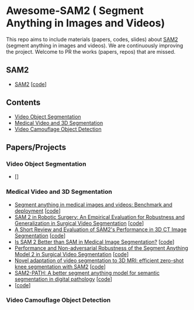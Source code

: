# Awesome-SAM2 ( Segment Anything in Images and Videos)
This repo aims to include materials (papers, codes, slides) about [SAM2](https://arxiv.org/abs/2408.00714) (segment anything in images and videos). We are continuously improving the project. Welcome to PR the works (papers, repos) that are missed.

## SAM2
- [SAM2](https://arxiv.org/abs/2408.00714) [[code](https://github.com/facebookresearch/segment-anything-2)]

## Contents
- [Video Object Segmentation](#video-object-segmentation)
- [Medical Video and 3D Segmentation](#medical-video-and-3d-segmentation)
- [Video Camouflage Object Detection](#video-camouflage-object-detection)

## Papers/Projects
### Video Object Segmentation
- []

### Medical Video and 3D Segmentation
- [Segment anything in medical images and videos: Benchmark and deployment](https://arxiv.org/abs/2408.03322) [[code](https://github.com/bowang-lab/MedSAM)]
- [SAM 2 in Robotic Surgery: An Empirical Evaluation for Robustness and Generalization in Surgical Video Segmentation](https://arxiv.org/abs/2408.04593) [[code]()]
- [A Short Review and Evaluation of SAM2's Performance in 3D CT Image Segmentation](https://arxiv.org/abs/2408.11210) [[code](https://github.com/Project-MONAI/VISTA)]
- [Is SAM 2 Better than SAM in Medical Image Segmentation?](https://arxiv.org/abs/2408.04212) [[code]()]
- [Performance and Non-adversarial Robustness of the Segment Anything Model 2 in Surgical Video Segmentation](https://arxiv.org/abs/2408.04098) [[code]()]
- [Novel adaptation of video segmentation to 3D MRI: efficient zero-shot knee segmentation with SAM2](https://arxiv.org/abs/2408.04762) [[code]()]
- [SAM2-PATH: A better segment anything model for semantic segmentation in digital pathology](https://arxiv.org/abs/2408.03651) [[code]()]
- []() [[code]()]
### Video Camouflage Object Detection
